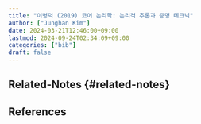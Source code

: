 ```yaml
---
title: "이병덕 (2019) 코어 논리학: 논리적 추론과 증명 테크닉"
author: ["Junghan Kim"]
date: 2024-03-21T12:46:00+09:00
lastmod: 2024-09-24T02:34:09+09:00
categories: ["bib"]
draft: false
---
```


## Related-Notes {#related-notes}

## References

<style>.csl-entry{text-indent: -1.5em; margin-left: 1.5em;}</style><div class="csl-bib-body">
</div>
